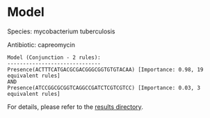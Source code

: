 
# Model

Species: mycobacterium tuberculosis

Antibiotic: capreomycin

```
Model (Conjunction - 2 rules):
------------------------------
Presence(ACTTTCATGACGCGACGGGCGGTGTGTACAA) [Importance: 0.98, 19 equivalent rules]
AND
Presence(ATCCGGCGCGGTCAGGCCGATCTCGTCGTCC) [Importance: 0.03, 3 equivalent rules]

```

For details, please refer to the [results directory](../../../../../results/scm_b/mycobacterium%20tuberculosis/capreomycin/repeat_4/).

